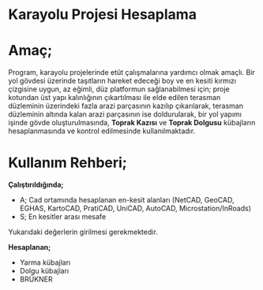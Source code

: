 # Karayolu Projesi Hesaplama

**Amaç;**
=========

Program, karayolu projelerinde etüt çalışmalarına yardımcı olmak amaçlı. Bir yol gövdesi üzerinde taşıtların hareket edeceği boy ve en kesiti kırmızı çizgisine uygun, az eğimli, düz platformun sağlanabilmesi için; proje kotundan üst yapı kalınlığının çıkartılması ile elde edilen terasman düzleminin üzerindeki fazla arazi parçasının kazılıp çıkarılarak, terasman düzleminin altında kalan arazi parçasının ise doldurularak, bir yol yapımı işinde gövde oluşturulmasında, **Toprak Kazısı** ve **Toprak Dolgusu** kübajların hesaplanmasında ve kontrol edilmesinde kullanılmaktadır.

**Kullanım Rehberi;**
=====================

**Çalıştırıldığında;**

+ A; Cad ortamında hesaplanan en-kesit alanları (NetCAD, GeoCAD, EGHAS, KartoCAD, PratiCAD, UniCAD, AutoCAD, Microstation/InRoads)
+ S; En kesitler arası mesafe

Yukarıdaki değerlerin girilmesi gerekmektedir.

**Hesaplanan;**

+ Yarma kübajları
+ Dolgu kübajları
+ BRÜKNER
